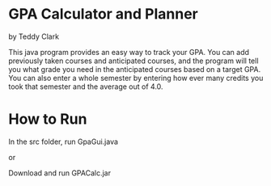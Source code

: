 # GPA Calculator and Planner
by Teddy Clark

This java program provides an easy way to track your GPA. You can add previously taken courses and anticipated courses, and the program will tell you what grade you need in the anticipated courses based on a target GPA. You can also enter a whole semester by entering how ever many credits you took that semester and the average out of 4.0. 

# How to Run
In the src folder, run GpaGui.java

or

Download and run GPACalc.jar
